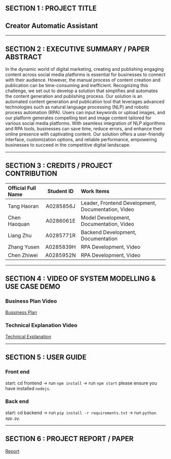 

## SECTION 1 : PROJECT TITLE
## Creator Automatic Assistant


---

## SECTION 2 : EXECUTIVE SUMMARY / PAPER ABSTRACT
In the dynamic world of digital marketing, creating and publishing engaging content across social media platforms is essential for businesses to connect with their audience. However, the manual process of content creation and publication can be time-consuming and inefficient. Recognizing this challenge, we set out to develop a solution that simplifies and automates the content generation and publishing process. Our solution is an automated content generation and publication tool that leverages advanced technologies such as natural language processing (NLP) and robotic process automation (RPA). Users can input keywords or upload images, and our platform generates compelling text and image content tailored for various social media platforms. With seamless integration of NLP algorithms and RPA tools, businesses can save time, reduce errors, and enhance their online presence with captivating content. Our solution offers a user-friendly interface, customization options, and reliable performance, empowering businesses to succeed in the competitive digital landscape.


---

## SECTION 3 : CREDITS / PROJECT CONTRIBUTION

| Official Full Name | Student ID | Work Items                                         |
| :----------------- | :--------: | :------------------------------------------------- | 
| Tang Haoran        | A0285856J  | Leader, Frontend Development, Documentation, Video | 
| Chen Haoquan       | A0286061E  | Model Development, Documentation, Video            |
| Liang Zhu          | A0285771R  | Backend Development, Documentation                 |
| Zhang Yusen        | A0285839H  | RPA Development, Video                             |
| Chen Zhiwei        | A0285952N  | RPA Development, Video                             | 



---

## SECTION 4 : VIDEO OF SYSTEM MODELLING & USE CASE DEMO
### Business Plan Video
[Bussiness Plan](https://drive.google.com/file/d/1tOHbMij6ChcqxNQ-Cx2HUe02rfncdTNy/view?usp=sharing)

### Technical Explanation Video
[Technical Explanation](https://drive.google.com/file/d/1GGhkGgFKXbel01jDKwmz5Z-j7PhxtreY/view?usp=sharing)

---

## SECTION 5 : USER GUIDE

### Front end
start: cd frontend -> run `npm install` -> run `npm start`
please ensure you have installed `nodejs`.

### Back end
start: cd backend -> run `pip install -r requirements.txt` -> run `python app.py`.

---
## SECTION 6 : PROJECT REPORT / PAPER

[Report](./report/ISA-Project-Report.pdf)
